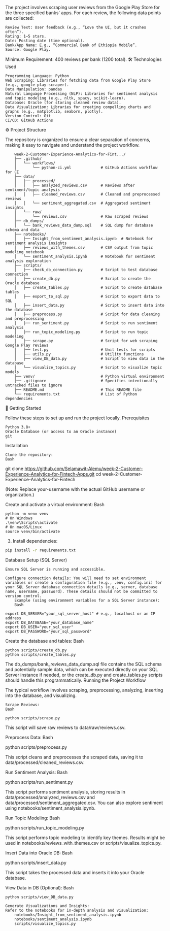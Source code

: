 The project involves scraping user reviews from the Google Play Store for the three specified banks' apps. For each review, the following data points are collected:

    Review Text: User feedback (e.g., “Love the UI, but it crashes often”).
    Rating: 1–5 stars.
    Date: Posting date (time optional).
    Bank/App Name: E.g., “Commercial Bank of Ethiopia Mobile”.
    Source: Google Play.

Minimum Requirement: 400 reviews per bank (1200 total).
🛠️ Technologies Used

    Programming Language: Python
    Web Scraping: Libraries for fetching data from Google Play Store (e.g., google-play-scraper).
    Data Manipulation: pandas
    Natural Language Processing (NLP): Libraries for sentiment analysis and topic modeling (e.g., nltk, spacy, scikit-learn).
    Database: Oracle (for storing cleaned review data).
    Data Visualization: Libraries for creating compelling charts and graphs (e.g., matplotlib, seaborn, plotly).
    Version Control: Git
    CI/CD: GitHub Actions

⚙️ Project Structure

The repository is organized to ensure a clear separation of concerns, making it easy to navigate and understand the project workflow.

        week-2-Customer-Experience-Analytics-for-Fint.../
        ├── .github/
        │   └── workflows/
        │       └── python-ci.yml             # GitHub Actions workflow for CI
        ├── data/
        │   ├── processed/
        │   │   ├── analyzed_reviews.csv      # Reviews after sentiment/topic analysis
        │   │   ├── cleaned_reviews.csv       # Cleaned and preprocessed reviews
        │   │   └── sentiment_aggregated.csv  # Aggregated sentiment insights
        │   └── raw/
        │       └── reviews.csv               # Raw scraped reviews
        ├── db_dumps/
        │   └── bank_reviews_data_dump.sql    # SQL dump for database schema and data
        ├── notebooks/
        │   ├── Insight_from_sentiment_analysis.ipynb  # Notebook for sentiment analysis insights
        │   ├── reviews_with_themes.csv       # CSV output from topic modeling notebook
        │   └── sentiment_analysis.ipynb      # Notebook for sentiment analysis exploration
        ├── scripts/
        │   ├── check_db_connection.py        # Script to test database connection
        │   ├── create_db.py                  # Script to create the Oracle database
        │   ├── create_tables.py              # Script to create database tables
        │   ├── export_to_sql.py              # Script to export data to SQL
        │   ├── insert_data.py                # Script to insert data into the database
        │   ├── preprocess.py                 # Script for data cleaning and preprocessing
        │   ├── run_sentiment.py              # Script to run sentiment analysis
        │   ├── run_topic_modeling.py         # Script to run topic modeling
        │   ├── scrape.py                     # Script for web scraping Google Play reviews
        │   ├── test.py                       # Unit tests for scripts
        │   ├── utils.py                      # Utility functions
        │   ├── view_DB_data.py               # Script to view data in the database
        │   └── visualize_topics.py           # Script to visualize topic models
        ├── venv/                             # Python virtual environment
        ├── .gitignore                        # Specifies intentionally untracked files to ignore
        ├── README.md                         # This README file
        └── requirements.txt                  # List of Python dependencies

🚀 Getting Started

Follow these steps to set up and run the project locally.
Prerequisites

    Python 3.8+
    Oracle Database (or access to an Oracle instance)
    git

Installation

    Clone the repository:
    Bash

git clone https://github.com/Selamawit-Alemu/week-2-Customer-Experience-Analytics-for-Fintech-Apps.git
cd week-2-Customer-Experience-Analytics-for-Fintech

(Note: Replace your-username with the actual GitHub username or organization.)

Create and activate a virtual environment:
Bash

    python -m venv venv
    # On Windows
    .\venv\Scripts\activate
    # On macOS/Linux
    source venv/bin/activate

3.  Install dependencies:

```bash
pip install -r requirements.txt
```

Database Setup (SQL Server)

    Ensure SQL Server is running and accessible.

    Configure connection details: You will need to set environment variables or create a configuration file (e.g., .env, config.ini) for your SQL Server database connection details (e.g., server, database name, username, password). These details should not be committed to version control.
        Example (using environment variables for a SQL Server instance):
        Bash

    export DB_SERVER="your_sql_server_host" # e.g., localhost or an IP address
    export DB_DATABASE="your_database_name"
    export DB_USER="your_sql_user"
    export DB_PASSWORD="your_sql_password"

 

Create the database and tables:
Bash

    python scripts/create_db.py
    python scripts/create_tables.py

The db_dumps/bank_reviews_data_dump.sql file contains the SQL schema and potentially sample data, which can be executed directly on your SQL Server instance if needed, or the create_db.py and create_tables.py scripts should handle this programmatically.
Running the Project Workflow

The typical workflow involves scraping, preprocessing, analyzing, inserting into the database, and visualizing.

    Scrape Reviews:
    Bash

    python scripts/scrape.py

This script will save raw reviews to data/raw/reviews.csv.

Preprocess Data:
Bash

python scripts/preprocess.py

This script cleans and preprocesses the scraped data, saving it to data/processed/cleaned_reviews.csv.

Run Sentiment Analysis:
Bash

python scripts/run_sentiment.py

This script performs sentiment analysis, storing results in data/processed/analyzed_reviews.csv and data/processed/sentiment_aggregated.csv. You can also explore sentiment using notebooks/sentiment_analysis.ipynb.

Run Topic Modeling:
Bash

python scripts/run_topic_modeling.py

This script performs topic modeling to identify key themes. Results might be used in notebooks/reviews_with_themes.csv or scripts/visualize_topics.py.

Insert Data into Oracle DB:
Bash

python scripts/insert_data.py

This script takes the processed data and inserts it into your Oracle database.

View Data in DB (Optional):
Bash

    python scripts/view_DB_data.py

    Generate Visualizations and Insights:
    Refer to the notebooks for in-depth analysis and visualization:
        notebooks/Insight_from_sentiment_analysis.ipynb
        notebooks/sentiment_analysis.ipynb
        scripts/visualize_topics.py

